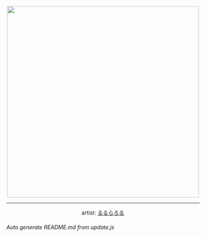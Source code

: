 
<p align="center">
  <img width="500" src="https://nekos.best/api/v2/neko/0637.png">
  <hr/>
  <center>
    artist: <a href="https://www.pixiv.net/en/artworks/94598040">るるらろる</a>
  </center>
</p>


###### Auto generate README.md from update.js

